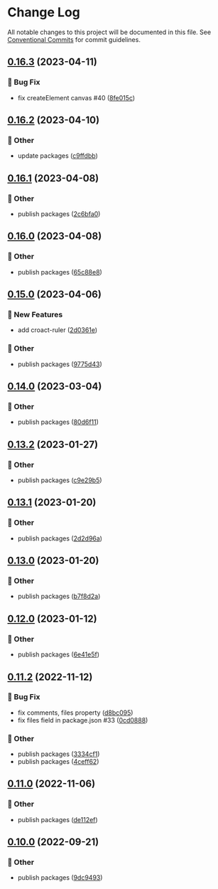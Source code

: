 # Change Log

All notable changes to this project will be documented in this file.
See [Conventional Commits](https://conventionalcommits.org) for commit guidelines.

## [0.16.3](https://github.com/daybrush/ruler/compare/@scena/vue-ruler@0.16.2...@scena/vue-ruler@0.16.3) (2023-04-11)


### :bug: Bug Fix

* fix createElement canvas #40 ([8fe015c](https://github.com/daybrush/ruler/commit/8fe015ce7c6258c718f74747b6bc0431fcd22842))



## [0.16.2](https://github.com/daybrush/ruler/compare/@scena/vue-ruler@0.16.1...@scena/vue-ruler@0.16.2) (2023-04-10)


### :mega: Other

* update packages ([c9ffdbb](https://github.com/daybrush/ruler/commit/c9ffdbb6524f80ed5213ff778dafa62f4a1f9353))



## [0.16.1](https://github.com/daybrush/ruler/compare/@scena/vue-ruler@0.16.0...@scena/vue-ruler@0.16.1) (2023-04-08)


### :mega: Other

* publish packages ([2c6bfa0](https://github.com/daybrush/ruler/commit/2c6bfa0cda3df3a361f48163d9a7f1ada6cccb59))



## [0.16.0](https://github.com/daybrush/ruler/compare/@scena/vue-ruler@0.15.0...@scena/vue-ruler@0.16.0) (2023-04-08)


### :mega: Other

* publish packages ([65c88e8](https://github.com/daybrush/ruler/commit/65c88e87316850f2cd0cd56a1c4a7f9d1131355b))



## [0.15.0](https://github.com/daybrush/ruler/compare/@scena/vue-ruler@0.14.0...@scena/vue-ruler@0.15.0) (2023-04-06)


### :rocket: New Features

* add croact-ruler ([2d0361e](https://github.com/daybrush/ruler/commit/2d0361e403c0b51f135558add86296a509e3ec9b))


### :mega: Other

* publish packages ([9775d43](https://github.com/daybrush/ruler/commit/9775d43ce6b04033141c394aa8c7ca3288238588))



## [0.14.0](https://github.com/daybrush/ruler/compare/@scena/vue-ruler@0.13.2...@scena/vue-ruler@0.14.0) (2023-03-04)


### :mega: Other

* publish packages ([80d6f11](https://github.com/daybrush/ruler/commit/80d6f1176e755cce1b4bcc044b4e6574b8118c01))



## [0.13.2](https://github.com/daybrush/ruler/compare/@scena/vue-ruler@0.13.1...@scena/vue-ruler@0.13.2) (2023-01-27)


### :mega: Other

* publish packages ([c9e29b5](https://github.com/daybrush/ruler/commit/c9e29b51d433abd63c4b684cab25c5319a0c4273))



## [0.13.1](https://github.com/daybrush/ruler/compare/@scena/vue-ruler@0.13.0...@scena/vue-ruler@0.13.1) (2023-01-20)


### :mega: Other

* publish packages ([2d2d96a](https://github.com/daybrush/ruler/commit/2d2d96ac218d45278ebfecdd52424a60a2da1ec9))



## [0.13.0](https://github.com/daybrush/ruler/compare/@scena/vue-ruler@0.12.0...@scena/vue-ruler@0.13.0) (2023-01-20)


### :mega: Other

* publish packages ([b7f8d2a](https://github.com/daybrush/ruler/commit/b7f8d2a3041202dd89c3da14a7e93cd6ace206bb))



## [0.12.0](https://github.com/daybrush/ruler/compare/@scena/vue-ruler@0.11.2...@scena/vue-ruler@0.12.0) (2023-01-12)


### :mega: Other

* publish packages ([6e41e5f](https://github.com/daybrush/ruler/commit/6e41e5f910f84f68b8db80b493a8c683ab755381))



## [0.11.2](https://github.com/daybrush/ruler/compare/@scena/vue-ruler@0.11.0...@scena/vue-ruler@0.11.2) (2022-11-12)


### :bug: Bug Fix

* fix comments, files property ([d8bc095](https://github.com/daybrush/ruler/commit/d8bc095c5e25e630d720c7b255cf4b42ada6c582))
* fix files field in package.json #33 ([0cd0888](https://github.com/daybrush/ruler/commit/0cd0888f667621af308fa9f3e3f1b51aadac3a29))


### :mega: Other

* publish packages ([3334cf1](https://github.com/daybrush/ruler/commit/3334cf1ad0f2bdd66d4a1a6fc26202f026077671))
* publish packages ([4ceff62](https://github.com/daybrush/ruler/commit/4ceff62e5224779578e61a4e3b0362f6597feecf))



## [0.11.0](https://github.com/daybrush/ruler/compare/@scena/vue-ruler@0.10.0...@scena/vue-ruler@0.11.0) (2022-11-06)


### :mega: Other

* publish packages ([de112ef](https://github.com/daybrush/ruler/commit/de112ef49f2b4063a0b8e810abff0d646da5c3d1))



## [0.10.0](https://github.com/daybrush/ruler/compare/@scena/vue-ruler@0.9.0...@scena/vue-ruler@0.10.0) (2022-09-21)


### :mega: Other

* publish packages ([9dc9493](https://github.com/daybrush/ruler/commit/9dc9493020206310eb807d7c6d52e9b683f23723))
